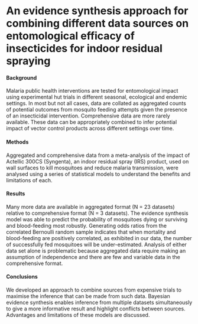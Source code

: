 
<!-- README.md is generated from README.Rmd. Please edit that file -->

# An evidence synthesis approach for combining different data sources on entomological efficacy of insecticides for indoor residual spraying

#### Background

Malaria public health interventions are tested for entomological impact
using experimental hut trials in different seasonal, ecological and
endemic settings. In most but not all cases, data are collated as
aggregated counts of potential outcomes from mosquito feeding attempts
given the presence of an insecticidal intervention. Comprehensive data
are more rarely available. These data can be appropriately combined to
infer potential impact of vector control products across different
settings over time.

#### Methods

Aggregated and comprehensive data from a meta-analysis of the impact of
Actellic 300CS (Syngenta), an indoor residual spray (IRS) product, used
on wall surfaces to kill mosquitoes and reduce malaria transmission,
were analysed using a series of statistical models to understand the
benefits and limitations of each.

#### Results

Many more data are available in aggregated format (N = 23 datasets)
relative to comprehensive format (N = 3 datasets). The evidence
synthesis model was able to predict the probability of mosquitoes dying
or surviving and blood-feeding most robustly. Generating odds ratios
from the correlated Bernoulli random sample indicates that when
mortality and blood-feeding are positively correlated, as exhibited in
our data, the number of successfully fed mosquitoes will be
under-estimated. Analysis of either data set alone is problematic
because aggregated data require making an assumption of independence and
there are few and variable data in the comprehensive format.

#### Conclusions

We developed an approach to combine sources from expensive trials to
maximise the inference that can be made from such data. Bayesian
evidence synthesis enables inference from multiple datasets
simultaneously to give a more informative result and highlight conflicts
between sources. Advantages and limitations of these models are
discussed.

